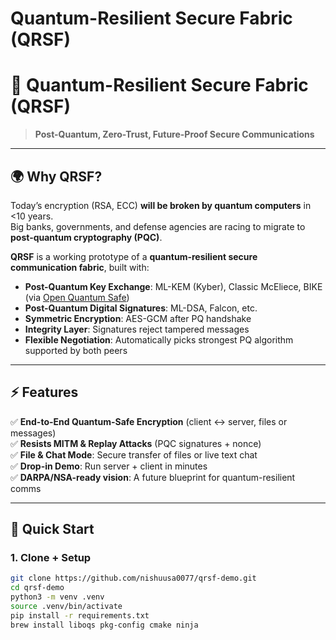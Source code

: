 # Quantum-Resilient Secure Fabric (QRSF)

# 🔐 Quantum-Resilient Secure Fabric (QRSF)

> **Post-Quantum, Zero-Trust, Future-Proof Secure Communications**

---

## 🌍 Why QRSF?
Today’s encryption (RSA, ECC) **will be broken by quantum computers** in <10 years.  
Big banks, governments, and defense agencies are racing to migrate to **post-quantum cryptography (PQC)**.

**QRSF** is a working prototype of a **quantum-resilient secure communication fabric**, built with:

- **Post-Quantum Key Exchange**: ML-KEM (Kyber), Classic McEliece, BIKE (via [Open Quantum Safe](https://openquantumsafe.org/))  
- **Post-Quantum Digital Signatures**: ML-DSA, Falcon, etc.  
- **Symmetric Encryption**: AES-GCM after PQ handshake  
- **Integrity Layer**: Signatures reject tampered messages  
- **Flexible Negotiation**: Automatically picks strongest PQ algorithm supported by both peers

---

## ⚡ Features
✅ **End-to-End Quantum-Safe Encryption** (client ↔ server, files or messages)  
✅ **Resists MITM & Replay Attacks** (PQC signatures + nonce)  
✅ **File & Chat Mode**: Secure transfer of files or live text chat  
✅ **Drop-in Demo**: Run server + client in minutes  
✅ **DARPA/NSA-ready vision**: A future blueprint for quantum-resilient comms

---

## 🚀 Quick Start

### 1. Clone + Setup
```bash
git clone https://github.com/nishuusa0077/qrsf-demo.git
cd qrsf-demo
python3 -m venv .venv
source .venv/bin/activate
pip install -r requirements.txt
brew install liboqs pkg-config cmake ninja

